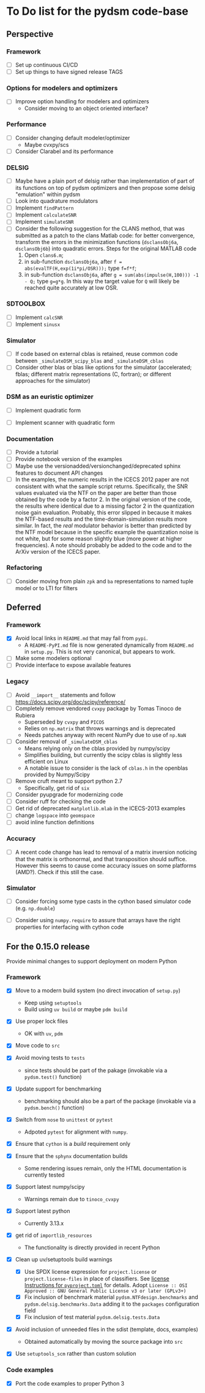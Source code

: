 # To Do list for the pydsm code-base

## Perspective

### Framework

- [ ] Set up continuous CI/CD
- [ ] Set up things to have signed release TAGS

### Options for modelers and optimizers

- [ ] Improve option handling for modelers and optimizers
  - Consider moving to an object oriented interface?

### Performance

- [ ] Consider changing default modeler/optimizer
  - Maybe cvxpy/scs
- [ ] Consider Clarabel and its performance

### DELSIG

- [ ] Maybe have a plain port of delsig rather than implementation of part of its functions on top of pydsm optimizers and then propose some delsig "emulation" within pydsm
- [ ] Look into quadrature modulators
- [ ] Implement `findPattern`
- [ ] Implement `calculateSNR`
- [ ] Implement `simulateSNR`
- [ ] Consider the following suggestion for the CLANS method, that was submitted as a patch to the clans Matlab code: for better convergence, transform the errors in the minimization functions (`dsclansObj6a`, `dsclansObj6b`) into quadratic errors. Steps for the original MATLAB code
  1. Open `clans6.m`;
  2. in sub-function `dsclansObj6a`, after `f = abs(evalTF(H,exp(1i*pi/OSR)));` type `f=f*f`;
  3. in sub-function `dsclansObj6a`, after `g = sum(abs(impulse(H,100))) -1 - Q;` type `g=g*g`.
      In this way the target value for `Q` will likely be reached quite accurately at low OSR.

### SDTOOLBOX

- [ ] Implement `calcSNR`
- [ ] Implement `sinusx`

### Simulator

- [ ] If code based on external cblas is retained, reuse common code between `_simulateDSM_scipy_blas` and `_simulateDSM_cblas`
- [ ] Consider other blas or blas like options for the simulator (accelerated; fblas; different matrix representations (C, fortran); or different approaches for the simulator)

### DSM as an euristic optimizer

- [ ] Implement quadratic form
- [ ] Implement scanner with quadratic form


### Documentation

- [ ] Provide a tutorial
- [ ] Provide notebook version of the examples
- [ ] Maybe use the versionadded/versionchanged/deprecated sphinx features to document API changes
- [ ] In the examples, the numeric results in the ICECS 2012 paper are not consistent with what the sample script returns. Specifically, the SNR values evaluated via the NTF on the paper are better than those obtained by the code by a factor 2. In the original version of the code, the results where identical due to a missing factor 2 in the quantization noise gain evaluation. Probably, this error slipped in because it makes the NTF-based results and the time-domain-simulation results more similar. In fact, the *real* modulator behavior is better than predicted by the NTF model because in the specific example the quantization noise is not white, but for some reason slightly blue (more power at higher frequencies). A note should probably be added to the code and to the ArXiv version of the ICECS paper.

### Refactoring

- [ ] Consider moving from plain `zpk` and `ba` representations to named tuple model or to LTI for filters


## Deferred

### Framework

- [x] Avoid local links in `README.md` that may fail from `pypi`.
  - A `README-PyPI.md` file is now generated dynamically from `README.md` in `setup.py`. This is not very canonical, but appears to work.
- [ ] Make some modelers optional
- [ ] Provide interface to expose available features

### Legacy

- [ ] Avoid `__import__` statements and follow https://docs.scipy.org/doc/scipy/reference/
- [ ] Completely remove vendored `cvxpy` package by Tomas Tinoco de Rubiera
  - Superseded by `cvxpy` and `PICOS`
  - Relies on `np.matrix` that throws warnings and is deprecated
  - Needs patches anyway with recent NumPy due to use of `np.NaN`
- [ ] Consider removal of `_simulateDSM_cblas`
  - Means relying only on the cblas provided by numpy/scipy
  - Simplifies building, but currently the scipy cblas is slightly less efficient on Linux
  - A notable issue to consider is the lack of `cblas.h` in the openblas provided by Numpy/Scipy
- [ ] Remove cruft meant to support python 2.7
  - Specifically, get rid of `six`
- [ ] Consider pyupgrade for modernizing code
- [ ] Consider ruff for checking the code
- [ ] Get rid of deprecated `matplotlib.mlab` in the ICECS-2013 examples
- [ ] change `logspace` into `geomspace`
- [ ] avoid inline function definitions

### Accuracy

- [ ] A recent code change has lead to removal of a matrix inversion noticing that the matrix is orthonormal, and that transposition should suffice.  However this seems to cause come accuracy issues on some platforms (AMD?). Check if this still the case.

### Simulator

- [ ] Consider forcing some type casts in the cython based simulator code (e.g. `np.double`)
- [ ] Consider using `numpy.require` to assure that arrays have the right properties for interfacing with cython code


## For the 0.15.0 release

Provide minimal changes to support deployment on modern Python

### Framework

- [x] Move to a modern build system (no direct invocation of `setup.py`)
  - Keep using `setuptools`
  - Build using `uv build` or maybe `pdm build`
- [x] Use proper lock files
  - OK with `uv`, `pdm`
- [x] Move code to `src`
- [x] Avoid moving tests to `tests`
  - since tests should be part of the pakage (invokable via a `pydsm.test()` function)
- [x] Update support for benchmarking
  - benchmarking should also be a part of the package (invokable via a `pydsm.bench()` function)
- [x] Switch from `nose` to `unittest` or `pytest`
  - Adpoted `pytest` for alignment with `numpy`.
- [x] Ensure that `cython` is a *build* requirement only
- [x] Ensure that the `sphynx` documentation builds
  - Some rendering issues remain, only the HTML documentation is currently tested
- [x] Support latest numpy/scipy
  - Warnings remain due to `tinoco_cvxpy`
- [x] Support latest python
  - Currently 3.13.x
- [x] get rid of `importlib_resources`
  - The functionality is directly provided in recent Python
- [x] Clean up uv/setuptools build warnings
    - [x] Use SPDX license expression for `project.license` or `project.license-files` in place of classifiers. See [license Instructions for `pyproject.toml`](https://packaging.python.org/en/latest/guides/writing-pyproject-toml/#license) for details. Adopt `License :: OSI Approved :: GNU General Public License v3 or later (GPLv3+)`
	- [x] Fix inclusion of benchmark material `pydsm.NTFdesign.benchmarks` and `pydsm.delsig.benchmarks.Data` adding it to the `packages` configuration field
	- [x] Fix inclusion of test material `pydsm.delsig.tests.Data`
- [x] Avoid inclusion of unneeded files in the sdist (template, docs, examples)
    - Obtained automatically by moving the source package into `src`
- [x] Use `setuptools_scm` rather than custom solution


### Code examples

- [x] Port the code examples to proper Python 3
